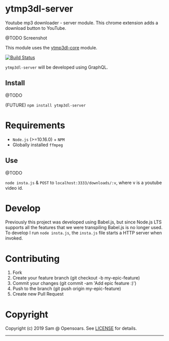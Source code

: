 # ytmp3dl-server

Youtube mp3 downloader - server module. This chrome extension adds a download button to YouTube.

@TODO Screenshot

This module uses the [ytmp3dl-core](https://github.com/opensoars/ytmp3dl-core) module.

[![Build Status](https://travis-ci.org/opensoars/ytmp3dl-server.svg?branch=master)](https://travis-ci.org/opensoars/ytmp3dl-server)

`ytmp3dl-server` will be developed using GraphQL.


## Install

@TODO

(FUTURE) `npm install ytmp3dl-server`

# Requirements

- `Node.js` (>=10.16.0) + `NPM`
- Globally installed `ffmpeg`

## Use

@TODO

`node insta.js` & `POST` to `localhost:3333/downloads/:v`, where v is a youtube video id.

# Develop

Previously this project was developed using Babel.js, but since Node.js LTS supports all the features that we were transpiling Babel.js is no longer used. To develop I run `node insta.js`, the `insta.js` file starts a HTTP server when invoked.


# Contributing

1. Fork
2. Create your feature branch (git checkout -b my-epic-feature)
3. Commit your changes (git commit -am 'Add epic feature :)')
4. Push to the branch (git push origin my-epic-feature)
5. Create new Pull Request


# Copyright

Copyright (c) 2019 Sam @ Opensoars. See [LICENSE](https://github.com/opensoars/ezreq/blob/master/LICENSE) for details.

<!---
[![Build Status](https://travis-ci.org/opensoars/ytmp3dl-server.svg)](https://travis-ci.org/opensoars/ytmp3dl-server)
[![Coverage Status](https://coveralls.io/repos/opensoars/ytmp3dl-server/badge.svg?branch=master&service=github)](https://coveralls.io/github/opensoars/ytmp3dl-server?branch=master)
[![Inline docs](http://inch-ci.org/github/opensoars/ytmp3dl-server.svg?branch=master)](http://inch-ci.org/github/opensoars/ytmp3dl-server)
[![Codacy Badge](https://api.codacy.com/project/badge/f3e64501763645b9aa483bf83a4dd1d5)](https://www.codacy.com/app/sam_1700/ytmp3dl-server)
[![Code Climate](https://codeclimate.com/github/opensoars/ytmp3dl-server/badges/gpa.svg)](https://codeclimate.com/github/opensoars/ytmp3dl-server)
-->
---

